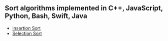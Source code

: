 ## Sort algorithms implemented in C++, JavaScript, Python, Bash, Swift, Java

- [Insertion Sort](insertion-sort/README.md)
- [Selection Sort](selection-sort/README.md)